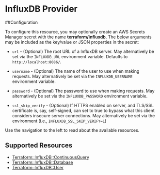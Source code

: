 # InfluxDB Provider

##Configuration

To configure this resource, you may optionally create an AWS Secrets Manager secret with the name **terraform/influxdb**. The below arguments may be included as the key/value or JSON properties in the secret:

* ``url`` - (Optional) The root URL of a InfluxDB server. May alternatively be
  set via the ``INFLUXDB_URL`` environment variable. Defaults to
  `http://localhost:8086/`.

* ``username`` - (Optional) The name of the user to use when making requests.
  May alternatively be set via the ``INFLUXDB_USERNAME`` environment variable.

* ``password`` - (Optional) The password to use when making requests.
  May alternatively be set via the ``INFLUXDB_PASSWORD`` environment variable.

* ``ssl_skip_verify`` - (Optional) If HTTPS enabled on server, and TLS/SSL
  certificate is, say, self-signed, can set to true to bypass what this client
  considers insecure server connections. May alternatively be set via the
  environment (i.e., ``INFLUXDB_SSL_SKIP_VERIFY=1``)

Use the navigation to the left to read about the available resources.


## Supported Resources

* [Terraform::InfluxDB::ContinuousQuery](docs/providers/influxdb/ContinuousQuery.md)
* [Terraform::InfluxDB::Database](docs/providers/influxdb/Database.md)
* [Terraform::InfluxDB::User](docs/providers/influxdb/User.md)